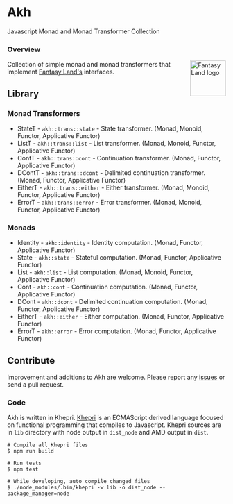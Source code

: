 # Akh
Javascript Monad and Monad Transformer Collection


### Overview
<a href="https://github.com/fantasyland/fantasy-land">
    <img src="https://raw.github.com/fantasyland/fantasy-land/master/logo.png" align="right" width="82px" height="82px" alt="Fantasy Land logo" />
</a>

Collection of simple monad and monad transformers that implement [Fantasy Land's][fl] interfaces.

## Library

### Monad Transformers
* StateT - `akh::trans::state` - State transformer. (Monad, Monoid, Functor, Applicative Functor)
* ListT - `akh::trans::list` - List transformer. (Monad, Monoid, Functor, Applicative Functor)
* ContT - `akh::trans::cont` - Continuation transformer. (Monad, Functor, Applicative Functor)
* DContT - `akh::trans::dcont` - Delimited continuation transformer. (Monad, Functor, Applicative Functor)
* EitherT - `akh::trans::either` - Either transformer. (Monad, Monoid, Functor, Applicative Functor)
* ErrorT - `akh::trans::error` - Error transformer. (Monad, Monoid, Functor, Applicative Functor)

### Monads
* Identity - `akh::identity` - Identity computation. (Monad, Functor, Applicative Functor)
* State - `akh::state` - Stateful computation. (Monad, Functor, Applicative Functor)
* List - `akh::list` - List computation. (Monad, Monoid, Functor, Applicative Functor)
* Cont - `akh::cont` - Continuation computation. (Monad, Functor, Applicative Functor)
* DCont - `akh::dcont` - Delimited continuation computation. (Monad, Functor, Applicative Functor)
* EitherT - `akh::either` - Either computation. (Monad, Functor, Applicative Functor)
* ErrorT - `akh::error` - Error computation. (Monad, Functor, Applicative Functor)



## Contribute
Improvement and additions to Akh are welcome. Please report any [issues][issues]
or send a pull request.

### Code
Akh is written in Khepri. [Khepri][khepri] is an ECMAScript derived language
focused on functional programming that compiles to Javascript.
Khepri sources are in `lib` directory with node output in `dist_node`
and AMD output in `dist`.

```
# Compile all Khepri files
$ npm run build

# Run tests
$ npm test

# While developing, auto compile changed files
$ ./node_modules/.bin/khepri -w lib -o dist_node --package_manager=node
```


[fl]: https://github.com/fantasyland/fantasy-land
[khepri]: https://github.com/mattbierner/khepri
[issues]: https://github.com/mattbierner/akh/issues